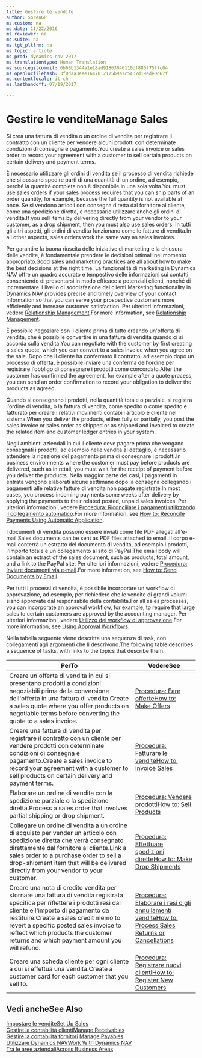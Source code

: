 ```yaml
---
title: Gestire le vendite
author: SorenGP
ms.custom: na
ms.date: 11/22/2016
ms.reviewer: na
ms.suite: na
ms.tgt_pltfrm: na
ms.topic: article
ms.prod: dynamics-nav-2017
ms.translationtype: Human Translation
ms.sourcegitcommit: 6b60b1344a1e18ad91863046110df880f75f7c04
ms.openlocfilehash: 3f0daa3eee1647012175b9a7c5437d19ede0d67f
ms.contentlocale: it-ch
ms.lasthandoff: 07/19/2017

---
```


# <a name="manage-sales"></a><span data-ttu-id="c713a-102">Gestire le vendite</span><span class="sxs-lookup"><span data-stu-id="c713a-102">Manage Sales</span></span>
<span data-ttu-id="c713a-103">Si crea una fattura di vendita o un ordine di vendita per registrare il contratto con un cliente per vendere alcuni prodotti con determinate condizioni di consegna e pagamento.</span><span class="sxs-lookup"><span data-stu-id="c713a-103">You create a sales invoice or sales order to record your agreement with a customer to sell certain products on certain delivery and payment terms.</span></span>

<span data-ttu-id="c713a-104">È necessario utilizzare gli ordini di vendita se il processo di vendita richiede che si possano spedire parti di una quantità di un ordine, ad esempio, perché la quantità completa non è disponibile in una sola volta.</span><span class="sxs-lookup"><span data-stu-id="c713a-104">You must use sales orders if your sales process requires that you can ship parts of an order quantity, for example, because the full quantity is not available at once.</span></span> <span data-ttu-id="c713a-105">Se si vendono articoli con consegna diretta dal fornitore al cliente, come una spedizione diretta, è necessario utilizzare anche gli ordini di vendita.</span><span class="sxs-lookup"><span data-stu-id="c713a-105">If you sell items by delivering directly from your vendor to your customer, as a drop shipment, then you must also use sales orders.</span></span> <span data-ttu-id="c713a-106">In tutti gli altri aspetti, gli ordini di vendita funzionano come le fatture di vendita.</span><span class="sxs-lookup"><span data-stu-id="c713a-106">In all other aspects, sales orders work the same way as sales invoices.</span></span>  

<span data-ttu-id="c713a-107">Per garantire la buona riuscita delle iniziative di marketing e la chiusura delle vendite, è fondamentale prendere le decisioni ottimali nel momento appropriato.</span><span class="sxs-lookup"><span data-stu-id="c713a-107">Good sales and marketing practices are all about how to make the best decisions at the right time.</span></span> <span data-ttu-id="c713a-108">La funzionalità di marketing in Dynamics NAV offre un quadro accurato e tempestivo delle informazioni sui contatti consentendo di presentarsi in modo efficace a potenziali clienti, nonché di incrementare il livello di soddisfazione dei clienti.</span><span class="sxs-lookup"><span data-stu-id="c713a-108">Marketing functionality in Dynamics NAV provides precise and timely overview of your contact information so that you can serve your prospective customers more efficiently and increase customer satisfaction.</span></span> <span data-ttu-id="c713a-109">Per ulteriori informazioni, vedere [Relationship Management](marketing-relationship-management.md).</span><span class="sxs-lookup"><span data-stu-id="c713a-109">For more information, see [Relationship Management](marketing-relationship-management.md).</span></span>

<span data-ttu-id="c713a-110">È possibile negoziare con il cliente prima di tutto creando un'offerta di vendita, che è possibile convertire in una fattura di vendita quando ci si accorda sulla vendita.</span><span class="sxs-lookup"><span data-stu-id="c713a-110">You can negotiate with the customer by first creating a sales quote, which you can convert to a sales invoice when you agree on the sale.</span></span> <span data-ttu-id="c713a-111">Dopo che il cliente ha confermato il contratto, ad esempio dopo un processo di offerta, è possibile inviare una conferma dell'ordine per registrare l'obbligo di consegnare i prodotti come concordato.</span><span class="sxs-lookup"><span data-stu-id="c713a-111">After the customer has confirmed the agreement, for example after a quote process, you can send an order confirmation to record your obligation to deliver the products as agreed.</span></span>

<span data-ttu-id="c713a-112">Quando si consegnano i prodotti, nella quantità totale o parziale, si registra l'ordine di vendita, o la fattura di vendita, come spedito o come spedito e fatturato per creare i relativi movimenti contabili articolo e cliente nel sistema.</span><span class="sxs-lookup"><span data-stu-id="c713a-112">When you deliver the products, either fully or partially, you post the sales invoice or sales order as shipped or as shipped and invoiced to create the related item and customer ledger entries in your system.</span></span>

<span data-ttu-id="c713a-113">Negli ambienti aziendali in cui il cliente deve pagare prima che vengano consegnati i prodotti, ad esempio nelle vendita al dettaglio, è necessario attendere la ricezione del pagamento prima di consegnare i prodotti.</span><span class="sxs-lookup"><span data-stu-id="c713a-113">In business environments where the customer must pay before products are delivered, such as in retail, you must wait for the receipt of payment before you deliver the products.</span></span> <span data-ttu-id="c713a-114">Nella maggior parte dei casi, i pagamenti in entrata vengono elaborati alcune settimane dopo la consegna collegando i pagamenti alle relative fatture di vendita non pagate registrate.</span><span class="sxs-lookup"><span data-stu-id="c713a-114">In most cases, you process incoming payments some weeks after delivery by applying the payments to their related posted, unpaid sales invoices.</span></span> <span data-ttu-id="c713a-115">Per ulteriori informazioni, vedere [Procedura: Riconciliare i pagamenti utilizzando il collegamento automatico](receivables-how-reconcile-payments-auto-application.md).</span><span class="sxs-lookup"><span data-stu-id="c713a-115">For more information, see [How to: Reconcile Payments Using Automatic Application](receivables-how-reconcile-payments-auto-application.md).</span></span>

<span data-ttu-id="c713a-116">I documenti di vendita possono essere inviati come file PDF allegati all'e-mail.</span><span class="sxs-lookup"><span data-stu-id="c713a-116">Sales documents can be sent as PDF files attached to email.</span></span> <span data-ttu-id="c713a-117">Il corpo e-mail conterrà un estratto del documento di vendita, ad esempio i prodotti, l'importo totale e un collegamento al sito di PayPal.</span><span class="sxs-lookup"><span data-stu-id="c713a-117">The email body will contain an extract of the sales document, such as products, total amount, and a link to the PayPal site.</span></span> <span data-ttu-id="c713a-118">Per ulteriori informazioni, vedere [Procedura: Inviare documenti via e-mail](ui-how-send-documents-email.md).</span><span class="sxs-lookup"><span data-stu-id="c713a-118">For more information, see [How to: Send Documents by Email](ui-how-send-documents-email.md).</span></span>

<span data-ttu-id="c713a-119">Per tutti i processi di vendita, è possibile incorporare un workflow di approvazione, ad esempio, per richiedere che le vendite di grandi volumi siano approvate dal responsabile della contabilità.</span><span class="sxs-lookup"><span data-stu-id="c713a-119">For all sales processes, you can incorporate an approval workflow, for example, to require that large sales to certain customers are approved by the accounting manager.</span></span> <span data-ttu-id="c713a-120">Per ulteriori informazioni, vedere [Utilizzo dei workflow di approvazione](across-how-use-approval-workflows.md).</span><span class="sxs-lookup"><span data-stu-id="c713a-120">For more information, see [Using Approval Workflows](across-how-use-approval-workflows.md).</span></span>

<span data-ttu-id="c713a-121">Nella tabella seguente viene descritta una sequenza di task, con collegamenti agli argomenti che li descrivono.</span><span class="sxs-lookup"><span data-stu-id="c713a-121">The following table describes a sequence of tasks, with links to the topics that describe them.</span></span>

|<span data-ttu-id="c713a-122">Per</span><span class="sxs-lookup"><span data-stu-id="c713a-122">To</span></span> |<span data-ttu-id="c713a-123">Vedere</span><span class="sxs-lookup"><span data-stu-id="c713a-123">See</span></span> |
|---|----|
|<span data-ttu-id="c713a-124">Creare un'offerta di vendita in cui si presentano prodotti a condizioni negoziabili prima della conversione dell'offerta in una fattura di vendita.</span><span class="sxs-lookup"><span data-stu-id="c713a-124">Create a sales quote where you offer products on negotiable terms before converting the quote to a sales invoice.</span></span>|[<span data-ttu-id="c713a-125">Procedura: Fare offerte</span><span class="sxs-lookup"><span data-stu-id="c713a-125">How to: Make Offers</span></span>](sales-how-make-offers.md)|
|<span data-ttu-id="c713a-126">Creare una fattura di vendita per registrare il contratto con un cliente per vendere prodotti con determinate condizioni di consegna e pagamento.</span><span class="sxs-lookup"><span data-stu-id="c713a-126">Create a sales invoice to record your agreement with a customer to sell products on certain delivery and payment terms.</span></span>|[<span data-ttu-id="c713a-127">Procedura: Fatturare le vendite</span><span class="sxs-lookup"><span data-stu-id="c713a-127">How to: Invoice Sales</span></span>](sales-how-invoice-sales.md)|
|<span data-ttu-id="c713a-128">Elaborare un ordine di vendita con la spedizione parziale o la spedizione diretta.</span><span class="sxs-lookup"><span data-stu-id="c713a-128">Process a sales order that involves partial shipping or drop shipment.</span></span>|[<span data-ttu-id="c713a-129">Procedura: Vendere prodotti</span><span class="sxs-lookup"><span data-stu-id="c713a-129">How to: Sell Products</span></span>](sales-how-sell-products.md)|
|<span data-ttu-id="c713a-130">Collegare un ordine di vendita a un ordine di acquisto per vender un articolo con spedizione diretta che verrà consegnato direttamente dal fornitore al cliente.</span><span class="sxs-lookup"><span data-stu-id="c713a-130">Link a sales order to a purchase order to sell a drop-shipment item that will be delivered directly from your vendor to your customer.</span></span>|[<span data-ttu-id="c713a-131">Procedura: Effettuare spedizioni dirette</span><span class="sxs-lookup"><span data-stu-id="c713a-131">How to: Make Drop Shipments</span></span>](sales-how-drop-shipment.md)|
|<span data-ttu-id="c713a-132">Creare una nota di credito vendita per stornare una fattura di vendita registrata specifica per riflettere i prodotti resi dal cliente e l'importo di pagamento da restituire.</span><span class="sxs-lookup"><span data-stu-id="c713a-132">Create a sales credit memo to revert a specific posted sales invoice to reflect which products the customer returns and which payment amount you will refund.</span></span>|[<span data-ttu-id="c713a-133">Procedura: Elaborare i resi o gli annullamenti vendite</span><span class="sxs-lookup"><span data-stu-id="c713a-133">How to: Process Sales Returns or Cancellations</span></span>](sales-how-process-sales-returns-cancellations.md)|
|<span data-ttu-id="c713a-134">Creare una scheda cliente per ogni cliente a cui si effettua una vendita.</span><span class="sxs-lookup"><span data-stu-id="c713a-134">Create a customer card for each customer that you sell to.</span></span>|[<span data-ttu-id="c713a-135">Procedura: Registrare nuovi clienti</span><span class="sxs-lookup"><span data-stu-id="c713a-135">How to: Register New Customers</span></span>](sales-how-register-new-customers.md)|

## <a name="see-also"></a><span data-ttu-id="c713a-136">Vedi anche</span><span class="sxs-lookup"><span data-stu-id="c713a-136">See Also</span></span>  
[<span data-ttu-id="c713a-137">Impostare le vendite</span><span class="sxs-lookup"><span data-stu-id="c713a-137">Set Up Sales</span></span>](sales-setup-sales.md)  
[<span data-ttu-id="c713a-138">Gestire la contabilità clienti</span><span class="sxs-lookup"><span data-stu-id="c713a-138">Manage Receivables</span></span>](receivables-manage-receivables.md)  
<span data-ttu-id="c713a-139">[Gestire la contabilità fornitori](payables-manage-payables.MD)    </span><span class="sxs-lookup"><span data-stu-id="c713a-139">[Manage Payables](payables-manage-payables.MD)    </span></span>  
[<span data-ttu-id="c713a-140">Utilizzare Dynamics NAV</span><span class="sxs-lookup"><span data-stu-id="c713a-140">Work With Dynamics NAV</span></span>](ui-work-product.md)  
[<span data-ttu-id="c713a-141">Tra le aree aziendali</span><span class="sxs-lookup"><span data-stu-id="c713a-141">Across Business Areas</span></span>](ui-across-business-areas.md)

